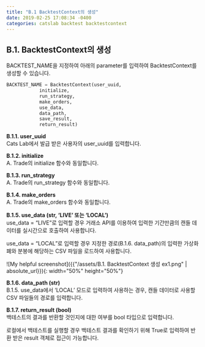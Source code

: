 ```yaml
---
title: "B.1 BacktestContext의 생성"
date: 2019-02-25 17:08:34 -0400
categories: catslab backtest backtestcontext
---
```


## B.1. BacktestContext의 생성

BACKTEST_NAME을 지정하여 아래의 parameter를 입력하여 BacktestContext를 생성할 수 있습니다. 


```python
BACKTEST_NAME = BacktestContext(user_uuid, 
			initialize, 
			run_strategy, 
			make_orders, 
			use_data, 
			data_path, 
			save_result, 
			return_result)
```

__B.1.1. user_uuid__  
Cats Lab에서 발급 받은 사용자의 user_uuid를 입력합니다.


__B.1.2. initialize__  
A. Trade의 initialize 함수와 동일합니다.


__B.1.3. run_strategy__  
A. Trade의 run_strategy 함수와 동일합니다.


__B.1.4. make_orders__  
A. Trade의 make_orders 함수와 동일합니다.


__B.1.5. use_data (str, ‘LIVE’ 또는 ‘LOCAL’)__  
use_data = “LIVE”로 입력할 경우 거래소 API를 이용하여 입력한 기간만큼의 캔들 데이터를 실시간으로 호출하여 사용합니다.

use_data = “LOCAL”로 입력할 경우 지정한 경로(B.1.6. data_path)의 입력한 가상화폐와 분봉에 해당하는 CSV 파일을 로드하여 사용합니다.

![My helpful screenshot]({{"/assets/B.1. BacktestContext 생성 ex1.png" | absolute_url}}){: width="50%" height="50%"}



__B.1.6. data_path (str)__  
B.1.5. use_data에서 ‘LOCAL’ 모드로 입력하여 사용하는 경우, 캔들 데이터로 사용할 CSV 파일들의 경로를 입력합니다.


__B.1.7. return_result (bool)__  
백테스트의 결과를 반환할 것인지에 대한 여부를 bool 타입으로 입력합니다. 

로컬에서 백테스트를 실행할 경우 백테스트 결과를 확인하기 위해 True로 입력하여 반환 받은 result 객체로 접근이 가능합니다.










